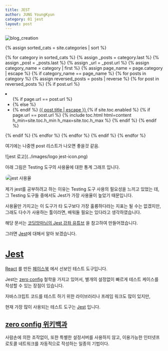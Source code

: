 ```yaml
---
title: JEST
author: JUNG YoungKyun
category: 01 jest
layout: post
---
```


![blog_creation](https://img.shields.io/badge/blog_creation-2022_05_11-blue.svg)

{% assign sorted_cats = site.categories | sort %}

{% for category in sorted_cats %}
    {% assign _posts = category.last %}
    {% assign _post = _posts.last %}
    {% assign _url = _post.url %}
    {% assign category_name = category | first %}
    {% assign page_name = page.category | escape %}
    {% if category_name == page_name %}
        {% for posts in category %}
            {% assign reversed_posts = posts | reverse %}
            {% for post in reversed_posts %}
                {% if post.url %}
                    <li class="chapter" data-level="1.1" data-path="{{site.baseurl}}{{post.url}}">
                        <ul>
                            {% if page.url == post.url %}
                            <li class="active">
                            {% else %}
                            <li>
                            {% endif %}
                                <a class="title" href="{{site.baseurl}}{{post.url}}">
                                    {{ post.title | escape }}
                                </a>
                                {% if site.toc.enabled %}
                                {% if page.url == post.url %}
                                {% include toc.html html=content h_min=site.toc.h_min h_max=site.toc.h_max %}
                                {% endif %}
                                {% endif %}
                            </li>
                        </ul>
                    </li>
                {% endif %}
            {% endfor %}
        {% endfor %}
    {% endif %}
{% endfor %}

여기에는 나중엔 post 리스트가 나오면 좋을것 같음.

![jest 로고](../images/logo jest-icon.png)

아래 그림은 Testing 도구의 사용율에 대한 통계 그래프 입니다.

<img src="../images/jest 사용율.png" alt="jest 사용율" style="border-radius: 10px; border: 1px solid #eaeaea;"/>

제가 jest를 공부하려고 하는 이유는 Testing 도구 사용의 필요성을 느끼고 있었는 데, 그 Testing 도구들 중에서도 Jest가 가장 사용율이 높았기 때문입니다.

사용율만 가지고는 이 도구가 타 도구보다 가장 훌륭하다라는 지표는 될 수는 없겠지만, 그래도 다수가 사용하는 툴이라면, 배워둘 필요는 있다라고 생각하였습니다.

해당 문서는 [코딩앙마님의 Jest 강좌 유튜브](https://www.youtube.com/watch?v=g4MdUjxA-S4) 을 참고하여 만들어졌습니다.

그러면 [Jest][1]에 대해서 알아 보겠습니다.

# [Jest][1]

[React](https://ko.reactjs.org/) 를 만든 [페이스북](https://ko-kr.facebook.com/) 에서 선보인 테스트 도구입니다.

Jest는 [zero config](https://ko.wikipedia.org/wiki/Zeroconf) 철학을 가지고 있어서, 별개의 설정없이 빠르게 테스트 케이스를 작성할 수 있는 장점이 있습니다.

자바스크립트 코드를 테스트 하기 위한 라이브러리나 프레임 워크도 많이 있지만,

현재 가장 많이 사용되는 테스트 도구는 [Jest][1] 입니다.

## [zero config 위키백과](https://ko.wikipedia.org/wiki/Zeroconf)

사람손에 의한 조작없이, 또한 특별한 설정서버를 사용하지 않고, 이용가능한 인터넷프로토콜 네트워크를 자동적으로 작성하는 일종의 기법이다.

[1]: https://jestjs.io/